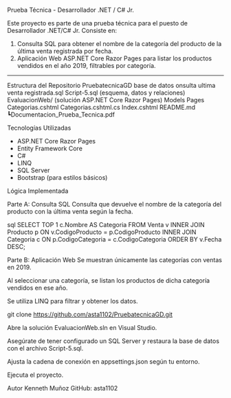 Prueba Técnica - Desarrollador .NET / C# Jr.

Este proyecto es parte de una prueba técnica para el puesto de Desarrollador .NET/C# Jr. Consiste en:

1. Consulta SQL para obtener el nombre de la categoría del producto de la última venta registrada por fecha.
2. Aplicación Web ASP.NET Core Razor Pages para listar los productos vendidos en el año 2019, filtrables por categoría.

---

 Estructura del Repositorio
PruebatecnicaGD
base de datos
onsulta ultima venta registrada.sql
Script-5.sql (esquema, datos y relaciones)
EvaluacionWeb/ (solución ASP.NET Core Razor Pages)
Models
Pages
Categorias.cshtml
Categorias.cshtml.cs
Index.cshtml
README.md
┗Documentacion_Prueba_Tecnica.pdf




Tecnologías Utilizadas

- ASP.NET Core Razor Pages
- Entity Framework Core
- C#
- LINQ
- SQL Server
- Bootstrap (para estilos básicos)



Lógica Implementada

 Parte A: Consulta SQL
Consulta que devuelve el nombre de la categoría del producto con la última venta según la fecha.

sql
SELECT TOP 1 c.Nombre AS Categoria
FROM Venta v
INNER JOIN Producto p ON v.CodigoProducto = p.CodigoProducto
INNER JOIN Categoria c ON p.CodigoCategoria = c.CodigoCategoria
ORDER BY v.Fecha DESC;

Parte B: Aplicación Web
Se muestran únicamente las categorías con ventas en 2019.

Al seleccionar una categoría, se listan los productos de dicha categoría vendidos en ese año.

Se utiliza LINQ para filtrar y obtener los datos.

git clone https://github.com/asta1102/PruebatecnicaGD.git

Abre la solución EvaluacionWeb.sln en Visual Studio.

Asegúrate de tener configurado un SQL Server y restaura la base de datos con el archivo Script-5.sql.

Ajusta la cadena de conexión en appsettings.json según tu entorno.

Ejecuta el proyecto.

Autor
Kenneth Muñoz
GitHub: asta1102


